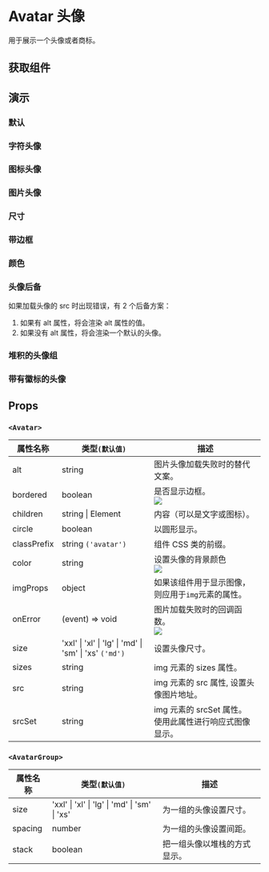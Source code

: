 # Avatar 头像

用于展示一个头像或者商标。

## 获取组件

<!--{include:<import-guide>}-->

## 演示

### 默认

<!--{include:`basic.md`}-->

### 字符头像

<!--{include:`text.md`}-->

### 图标头像

<!--{include:`icon.md`}-->

### 图片头像

<!--{include:`image.md`}-->

### 尺寸

<!--{include:`size.md`}-->

### 带边框

<!--{include:`bordered.md`}-->

### 颜色

<!--{include:`color.md`}-->

### 头像后备

如果加载头像的 src 时出现错误，有 2 个后备方案：

1. 如果有 alt 属性，将会渲染 alt 属性的值。
2. 如果没有 alt 属性，将会渲染一个默认的头像。

<!--{include:`fallback.md`}-->

### 堆积的头像组

<!--{include:`stack.md`}-->

### 带有徽标的头像

<!--{include:`badge.md`}-->

## Props

### `<Avatar>`

| 属性名称    | 类型`(默认值)`                                         | 描述                                                    |
| ----------- | ------------------------------------------------------ | ------------------------------------------------------- |
| alt         | string                                                 | 图片头像加载失败时的替代文案。                          |
| bordered    | boolean                                                | 是否显示边框。 <br/>![][5.59.0]                         |
| children    | string \| Element<typeof Icon>                         | 内容（可以是文字或图标）。                              |
| circle      | boolean                                                | 以圆形显示。                                            |
| classPrefix | string `('avatar')`                                    | 组件 CSS 类的前缀。                                     |
| color       | string                                                 | 设置头像的背景颜色 <br/>![][5.59.0]                     |
| imgProps    | object                                                 | 如果该组件用于显示图像，则应用于`img`元素的属性。       |
| onError     | (event) => void                                        | 图片加载失败时的回调函数。<br/>![][5.59.0]              |
| size        | 'xxl' \| 'xl' \| 'lg' \| 'md' \| 'sm' \| 'xs' `('md')` | 设置头像尺寸。                                          |
| sizes       | string                                                 | img 元素的 sizes 属性。                                 |
| src         | string                                                 | img 元素的 src 属性, 设置头像图片地址。                 |
| srcSet      | string                                                 | img 元素的 srcSet 属性。 使用此属性进行响应式图像显示。 |

### `<AvatarGroup>`

| 属性名称 | 类型`(默认值)`                                | 描述                         |
| -------- | --------------------------------------------- | ---------------------------- |
| size     | 'xxl' \| 'xl' \| 'lg' \| 'md' \| 'sm' \| 'xs' | 为一组的头像设置尺寸。       |
| spacing  | number                                        | 为一组的头像设置间距。       |
| stack    | boolean                                       | 把一组头像以堆栈的方式显示。 |

[5.59.0]: https://img.shields.io/badge/>=-v5.59.0-blue
